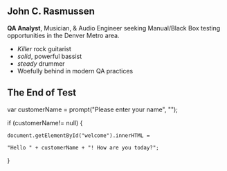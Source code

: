 ## John C. Rasmussen
**QA Analyst**, Musician, & Audio Engineer seeking Manual/Black Box testing opportunities in the Denver Metro area.

- *Killer* rock guitarist
- *solid*, powerful bassist
- *steady* drummer
- Woefully behind in modern QA practices

## The End of Test

var customerName = prompt("Please enter your name", "<name goes here>");

if (customerName!= null) {

    document.getElementById("welcome").innerHTML =

    "Hello " + customerName + "! How are you today?";

}
